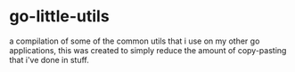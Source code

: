 # go-little-utils

a compilation of some of the common utils that i use on my other go applications, this was created to simply reduce the 
amount of copy-pasting that i've done in stuff.